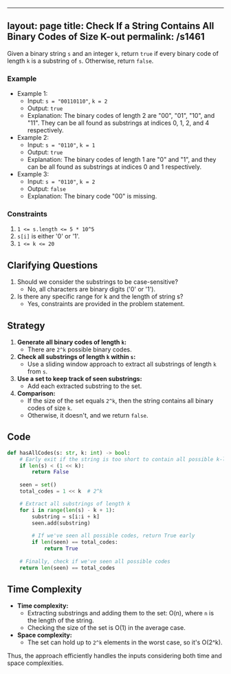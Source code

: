 
---
layout: page
title:  Check If a String Contains All Binary Codes of Size K-out
permalink: /s1461
---
Given a binary string `s` and an integer `k`, return `true` if every binary code of length `k` is a substring of `s`. Otherwise, return `false`.

### Example
- Example 1:
    - Input: `s = "00110110"`, `k = 2`
    - Output: `true`
    - Explanation: The binary codes of length 2 are "00", "01", "10", and "11". They can be all found as substrings at indices 0, 1, 2, and 4 respectively.
- Example 2:
    - Input: `s = "0110"`, `k = 1`
    - Output: `true`
    - Explanation: The binary codes of length 1 are "0" and "1", and they can be all found as substrings at indices 0 and 1 respectively.
- Example 3:
    - Input: `s = "0110"`, `k = 2`
    - Output: `false`
    - Explanation: The binary code "00" is missing.

### Constraints
1. `1 <= s.length <= 5 * 10^5`
2. `s[i]` is either '0' or '1'.
3. `1 <= k <= 20`

## Clarifying Questions
1. Should we consider the substrings to be case-sensitive?
    - No, all characters are binary digits ('0' or '1').
2. Is there any specific range for k and the length of string s?
    - Yes, constraints are provided in the problem statement.

## Strategy
1. **Generate all binary codes of length `k`:** 
    - There are `2^k` possible binary codes.
2. **Check all substrings of length `k` within `s`:**
    - Use a sliding window approach to extract all substrings of length `k` from `s`.
3. **Use a set to keep track of seen substrings:**
    - Add each extracted substring to the set.
4. **Comparison:** 
    - If the size of the set equals `2^k`, then the string contains all binary codes of size `k`.
    - Otherwise, it doesn't, and we return `false`.

## Code
```python
def hasAllCodes(s: str, k: int) -> bool:
    # Early exit if the string is too short to contain all possible k-length binaries
    if len(s) < (1 << k):
        return False
    
    seen = set()
    total_codes = 1 << k  # 2^k

    # Extract all substrings of length k
    for i in range(len(s) - k + 1):
        substring = s[i:i + k]
        seen.add(substring)
        
        # If we've seen all possible codes, return True early
        if len(seen) == total_codes:
            return True
    
    # Finally, check if we've seen all possible codes
    return len(seen) == total_codes
```

## Time Complexity
- **Time complexity:** 
  - Extracting substrings and adding them to the set: O(n), where `n` is the length of the string.
  - Checking the size of the set is O(1) in the average case.
- **Space complexity:** 
  - The set can hold up to `2^k` elements in the worst case, so it's O(2^k).

Thus, the approach efficiently handles the inputs considering both time and space complexities.